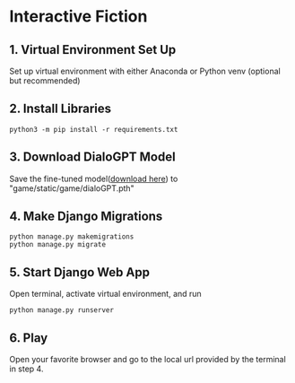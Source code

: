 # Interactive Fiction


## 1. Virtual Environment Set Up
Set up virtual environment with either Anaconda or Python venv (optional but recommended)

## 2. Install Libraries

    python3 -m pip install -r requirements.txt

## 3. Download DialoGPT Model
Save the fine-tuned model([download here](https://drive.google.com/file/d/1cB_KhDmArnk-FRNJUtPDt21WgSDAOYfr/view?usp=sharing)) to "game/static/game/dialoGPT.pth"

## 4. Make Django Migrations

    python manage.py makemigrations
    python manage.py migrate

## 5. Start Django Web App
Open terminal, activate virtual environment, and run

    python manage.py runserver

## 6. Play
Open your favorite browser and go to the local url provided by the terminal in step 4.
